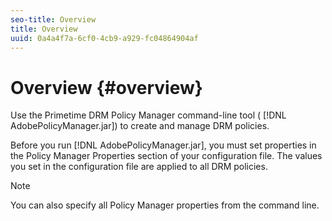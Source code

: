 ```yaml
---
seo-title: Overview
title: Overview
uuid: 0a4a4f7a-6cf0-4cb9-a929-fc04864904af
---
```


# Overview {#overview}

Use the Primetime DRM Policy Manager command-line tool ( [!DNL AdobePolicyManager.jar]) to create and manage DRM policies.

Before you run [!DNL AdobePolicyManager.jar], you must set properties in the Policy Manager Properties section of your configuration file. The values you set in the configuration file are applied to all DRM policies. 

>[!NOTE]
>
>You can also specify all Policy Manager properties from the command line.